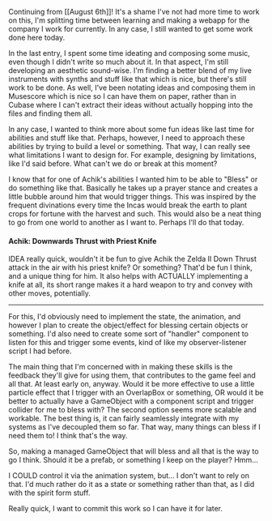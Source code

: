 Continuing from [[August 6th]]! It's a shame I've not had more time to work on this, I'm splitting time between learning and making a webapp for the company I work for currently. In any case, I still wanted to get some work done here today.

In the last entry, I spent some time ideating and composing some music, even though I didn't write so much about it. In that aspect, I'm still developing an aesthetic sound-wise. I'm finding a better blend of my live instruments with synths and stuff like that which is nice, but there's still work to be done. As well, I've been notating ideas and composing them in Musescore which is nice so I can have them on paper, rather than in Cubase where I can't extract their ideas without actually hopping into the files and finding them all.

In any case, I wanted to think more about some fun ideas like last time for abilities and stuff like that. Perhaps, however, I need to approach these abilities by trying to build a level or something. That way, I can really see what limitations I want to design for. For example, designing by limitations, like I'd said before. What can't we do or break at this moment?

I know that for one of Achik's abilities I wanted him to be able to "Bless" or do something like that. Basically he takes up a prayer stance and creates a little bubble around him that would trigger things. This was inspired by the frequent divinations every time the Incas would break the earth to plant crops for fortune with the harvest and such. This would also be a neat thing to go from one world to another as I want to. Perhaps I'll do that today.

#### Achik: Downwards Thrust with Priest Knife
IDEA really quick, wouldn't it be fun to give Achik the Zelda II Down Thrust attack in the air with his priest knife? Or something? That'd be fun I think, and a unique thing for him. It also helps with ACTUALLY implementing a knife at all, its short range makes it a hard weapon to try and convey with other moves, potentially.

---

For this, I'd obviously need to implement the state, the animation, and however I plan to create the object/effect for blessing certain objects or something. I'd also need to create some sort of "handler" component to listen for this and trigger some events, kind of like my observer-listener script I had before.

The main thing that I'm concerned with in making these skills is the feedback they'll give for using them, that contributes to the game feel and all that. At least early on, anyway. Would it be more effective to use a little particle effect that I trigger with an OverlapBox or something, OR would it be better to actually have a GameObject with a component script and trigger collider for me to bless with?
The second option seems more scalable and workable. The best thing is, it can fairly seamlessly integrate with my systems as I've decoupled them so far. That way, many things can bless if I need them to! I think that's the way.

So, making a managed GameObject that will bless and all that is the way to go I think. Should it be a prefab, or something I keep on the player? Hmm...

I COULD control it via the animation system, but... I don't want to rely on that. I'd much rather do it as a state or something rather than that, as I did with the spirit form stuff.

Really quick, I want to commit this work so I can have it for later.

